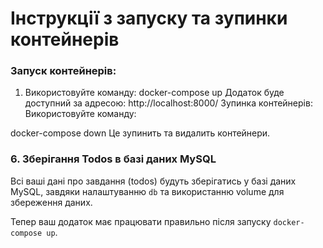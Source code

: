 # Інструкції з запуску та зупинки контейнерів

### Запуск контейнерів:
1. Використовуйте команду:
   docker-compose up
Додаток буде доступний за адресою: http://localhost:8000/
Зупинка контейнерів:
Використовуйте команду:

docker-compose down
Це зупинить та видалить контейнери.


### 6. Зберігання Todos в базі даних MySQL
Всі ваші дані про завдання (todos) будуть зберігатись у базі даних MySQL, завдяки налаштуванню `db` та використанню volume для збереження даних.

Тепер ваш додаток має працювати правильно після запуску `docker-compose up`.